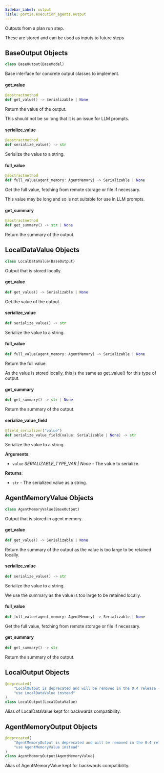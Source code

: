 ```yaml
---
Sidebar_Label: output
Title: portia.execution_agents.output
---
```


Outputs from a plan run step.

These are stored and can be used as inputs to future steps

## BaseOutput Objects

```python
class BaseOutput(BaseModel)
```

Base interface for concrete output classes to implement.

#### get\_value

```python
@abstractmethod
def get_value() -> Serializable | None
```

Return the value of the output.

This should not be so long that it is an issue for LLM prompts.

#### serialize\_value

```python
@abstractmethod
def serialize_value() -> str
```

Serialize the value to a string.

#### full\_value

```python
@abstractmethod
def full_value(agent_memory: AgentMemory) -> Serializable | None
```

Get the full value, fetching from remote storage or file if necessary.

This value may be long and so is not suitable for use in LLM prompts.

#### get\_summary

```python
@abstractmethod
def get_summary() -> str | None
```

Return the summary of the output.

## LocalDataValue Objects

```python
class LocalDataValue(BaseOutput)
```

Output that is stored locally.

#### get\_value

```python
def get_value() -> Serializable | None
```

Get the value of the output.

#### serialize\_value

```python
def serialize_value() -> str
```

Serialize the value to a string.

#### full\_value

```python
def full_value(agent_memory: AgentMemory) -> Serializable | None
```

Return the full value.

As the value is stored locally, this is the same as get_value() for this type of output.

#### get\_summary

```python
def get_summary() -> str | None
```

Return the summary of the output.

#### serialize\_value\_field

```python
@field_serializer("value")
def serialize_value_field(value: Serializable | None) -> str
```

Serialize the value to a string.

**Arguments**:

- `value` _SERIALIZABLE_TYPE_VAR | None_ - The value to serialize.
  

**Returns**:

- `str` - The serialized value as a string.

## AgentMemoryValue Objects

```python
class AgentMemoryValue(BaseOutput)
```

Output that is stored in agent memory.

#### get\_value

```python
def get_value() -> Serializable | None
```

Return the summary of the output as the value is too large to be retained locally.

#### serialize\_value

```python
def serialize_value() -> str
```

Serialize the value to a string.

We use the summary as the value is too large to be retained locally.

#### full\_value

```python
def full_value(agent_memory: AgentMemory) -> Serializable | None
```

Get the full value, fetching from remote storage or file if necessary.

#### get\_summary

```python
def get_summary() -> str
```

Return the summary of the output.

## LocalOutput Objects

```python
@deprecated(
    "LocalOutput is deprecated and will be removed in the 0.4 release - "
    "use LocalDataValue instead"
)
class LocalOutput(LocalDataValue)
```

Alias of LocalDataValue kept for backwards compatibility.

## AgentMemoryOutput Objects

```python
@deprecated(
    "AgentMemoryOutput is deprecated and will be removed in the 0.4 release - "
    "use AgentMemoryValue instead"
)
class AgentMemoryOutput(AgentMemoryValue)
```

Alias of AgentMemoryValue kept for backwards compatibility.

